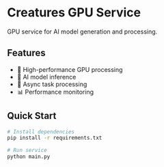 # Creatures GPU Service

GPU service for AI model generation and processing.

## Features

- 🎯 High-performance GPU processing
- 🤖 AI model inference
- 🔄 Async task processing
- 📊 Performance monitoring

## Quick Start

```bash
# Install dependencies
pip install -r requirements.txt

# Run service
python main.py
```

